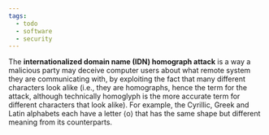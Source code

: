 ```yaml
---
tags:
  - todo
  - software
  - security
---
```

The **internationalized domain name (IDN) homograph attack** is a way a malicious party may deceive computer users about what remote system they are communicating with, by exploiting the fact that many different characters look alike (i.e., they are homographs, hence the term for the attack, although technically homoglyph is the more accurate term for different characters that look alike). For example, the Cyrillic, Greek and Latin alphabets each have a letter ⟨o⟩ that has the same shape but different meaning from its counterparts.


